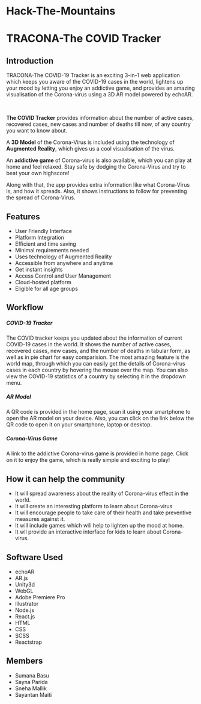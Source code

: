 # Hack-The-Mountains
# TRACONA-The COVID Tracker 

<h2>Introduction</h2>
<p>TRACONA-The COVID-19 Tracker is an exciting 3-in-1 web application which
keeps you aware of the COVID-19 cases in the world, lightens up your mood 
by letting you enjoy an addictive game, and provides an amazing visualisation
of the Corona-virus using a 3D AR model powered by echoAR.</p>
<br>
<p><b>The COVID Tracker</b> provides information about the number of active cases, recovered cases, new cases and number of deaths till now, of any country you want to know about. 

<p>A <b>3D Model</b> of the Corona-Virus is included using the technology of <b>Augmented Reality</b>, which gives us a cool visualisation of the virus.</p>

<p> An <b>addictive game</b> of Corona-virus is also available, which you can play at home and feel relaxed. Stay safe by dodging the Corona-Virus and try to beat your own highscore! 
</p>
<p>Along with that, the app provides extra information like what Corona-Virus is, and how it spreads. Also, it shows instructions to follow for preventing the spread of Corona-Virus.</p>



<h2>Features</h2>
<ul>
 <li>User Friendly Interface</li>
 <li>Platform Integration</li>
 <li>Efficient and time saving</li>
 <li>Minimal requirements needed</li>
 <li>Uses technology of Augmented Reality</li>
 <li>Accessible from anywhere and anytime</li>
 <li>Get instant insights</li>
 <li>Access Control and User Management</li>
 <li>Cloud-hosted platform</li>
 <li>Eligible for all age groups</li>
</ul>

<h2>Workflow</h2>
<h5>COVID-19 Tracker</h5>
<p>The COVID tracker keeps you updated about the information of current COVID-19
 cases in the world. It shows the number of active cases, recovered cases, new cases, and the number of deaths in tabular form, as well as in pie chart for easy comparision. The most amazing feature is the world map, through which you can easily get the details of Corona-virus cases in each country by hovering the mouse over the map.
You can also view the COVID-19 statistics of a country by selecting it in the dropdown menu.</p>
<h5>AR Model</h5>
<p>A QR code is provided in the home page, scan it using your smartphone to open the AR model on your device. Also, you can click on the link below the QR code to open it on your smartphone, laptop or desktop.</p>
<h5>Corona-Virus Game</h5>
<p>A link to the addictive Corona-virus game is provided in home page. Click on it to enjoy the game, which is really simple and exciting to play!

<h2>How it can help the community</h2>
<ul>
 <li>It will spread awareness about the reality of Corona-virus effect in the world.</li>
 <li>It will create an interesting platform to learn about Corona-virus</li>
  <li>It will encourage people to take care of their health and take preventive measures against it. </li>
 <li>It will include games which will help to lighten up the mood at home.</li>
 <li>It wll provide an interactive interface for kids to learn about Corona-virus.</li>
</ul>

<h2>Software Used</h2>
  <ul>
    <li>echoAR</li>
    <li>AR.js</li>
    <li>Unity3d</li>
    <li>WebGL</li>
    <li>Adobe Premiere Pro</li>
    <li>Illustrator</li>
    <li>Node.js</li>
    <li>React.js</li>
    <li>HTML</li>
    <li>CSS</li>
    <li>SCSS</li>
    <li>Reactstrap</li>
  </ul>

<h2>Members</h2>
<ul>
  <li>Sumana Basu</li>
  <li>Sayna Parida</li>
  <li>Sneha Mallik</li>
  <li>Sayantan Maiti</li>
</ul>
